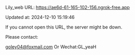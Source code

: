 Lily_web URL: https://ae6d-61-165-102-156.ngrok-free.app

Updated at: 2024-12-10 15:19:46

If you cannot open this URL, the server might be down.

Please contact: 

goley04@foxmail.com Or Wechat:GL_yeaH